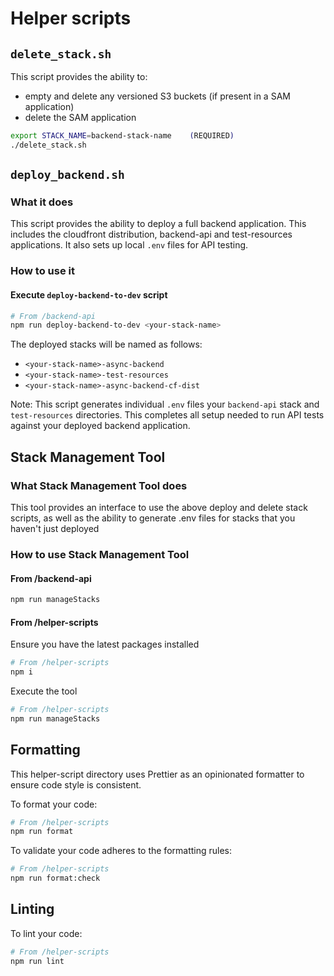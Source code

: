 # Helper scripts

## `delete_stack.sh`

This script provides the ability to:

- empty and delete any versioned S3 buckets (if present in a SAM application)
- delete the SAM application

```bash
export STACK_NAME=backend-stack-name    (REQUIRED)
./delete_stack.sh
```

## `deploy_backend.sh`

### What it does

This script provides the ability to deploy a full backend application. This includes the cloudfront distribution, backend-api and test-resources applications. It also sets up local `.env` files for API testing.

### How to use it

#### Execute `deploy-backend-to-dev` script

```bash
# From /backend-api
npm run deploy-backend-to-dev <your-stack-name>
```

The deployed stacks will be named as follows:

- `<your-stack-name>-async-backend`
- `<your-stack-name>-test-resources`
- `<your-stack-name>-async-backend-cf-dist`

Note: This script generates individual `.env` files your `backend-api` stack and `test-resources` directories. This completes all setup needed to run API tests against your deployed backend application.

## Stack Management Tool

### What Stack Management Tool does

This tool provides an interface to use the above deploy and delete stack scripts,
as well as the ability to generate .env files for stacks that you haven't just deployed

### How to use Stack Management Tool

#### From /backend-api

```zsh
npm run manageStacks
```

#### From /helper-scripts

Ensure you have the latest packages installed

```zsh
# From /helper-scripts
npm i
```

Execute the tool

```zsh
# From /helper-scripts
npm run manageStacks
```

## Formatting

This helper-script directory uses Prettier as an opinionated formatter to ensure code style is consistent.

To format your code:

```bash
# From /helper-scripts
npm run format
```

To validate your code adheres to the formatting rules:

```bash
# From /helper-scripts
npm run format:check
```

## Linting

To lint your code:

```bash
# From /helper-scripts
npm run lint
```
